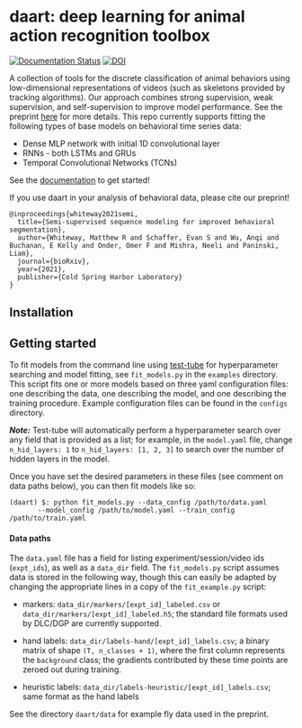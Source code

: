 # daart: deep learning for animal action recognition toolbox

[![Documentation Status](https://readthedocs.org/projects/daart/badge/?version=latest)](https://daart.readthedocs.io/en/latest/?badge=latest)
[![DOI](https://zenodo.org/badge/334987729.svg)](https://zenodo.org/badge/latestdoi/334987729)

A collection of tools for the discrete classification of animal behaviors using low-dimensional representations of videos (such as skeletons provided by tracking algorithms). Our approach combines strong supervision, weak supervision, and self-supervision to improve model performance. See the preprint [here](https://www.biorxiv.org/content/10.1101/2021.06.16.448685v1) for more details. This repo currently supports fitting the following types of base models on behavioral time series data:
* Dense MLP network with initial 1D convolutional layer
* RNNs - both LSTMs and GRUs
* Temporal Convolutional Networks (TCNs)

See the [documentation](https://daart.readthedocs.io/) to get started!

If you use daart in your analysis of behavioral data, please cite our preprint!

    @inproceedings{whiteway2021semi,
      title={Semi-supervised sequence modeling for improved behavioral segmentation},
      author={Whiteway, Matthew R and Schaffer, Evan S and Wu, Anqi and Buchanan, E Kelly and Onder, Omer F and Mishra, Neeli and Paninski, Liam},
      journal={bioRxiv},
      year={2021},
      publisher={Cold Spring Harbor Laboratory}
    }
    
## Installation



## Getting started

To fit models from the command line using [test-tube](https://williamfalcon.github.io/test-tube/) 
for hyperparameter searching and model fitting, see `fit_models.py` in the `examples` directory.
This script fits one or more models based on three yaml configuration files: one describing the 
data, one describing the model, and one describing the training procedure. Example configuration
files can be found in the `configs` directory.

**_Note:_** Test-tube will automatically perform a hyperparameter search over any field that is 
provided as a list; for example, in the `model.yaml` file, change `n_hid_layers: 1` to 
`n_hid_layers: [1, 2, 3]` to search over the number of hidden layers in the model.
 
Once you have set the desired parameters in these files (see comment on data paths below), you can 
then fit models like so:

```
(daart) $: python fit_models.py --data_config /path/to/data.yaml 
       --model_config /path/to/model.yaml --train_config /path/to/train.yaml
```

#### Data paths

The `data.yaml` file has a field for listing experiment/session/video ids (`expt_ids`), as well as 
a `data_dir` field. The `fit_models.py` script assumes data is stored in the following way, though 
this can easily be adapted by changing the appropriate lines in a copy of the `fit_example.py` 
script:

* markers: `data_dir/markers/[expt_id]_labeled.csv` or `data_dir/markers/[expt_id]_labeled.h5`; 
the standard file formats used by DLC/DGP are currently supported.
 
* hand labels: `data_dir/labels-hand/[expt_id]_labels.csv`; a binary matrix of shape 
`(T, n_classes + 1)`, where the first column represents the `background` class; the gradients 
contributed by these time points are zeroed out during training.

* heuristic labels: `data_dir/labels-heuristic/[expt_id]_labels.csv`; same format as the hand 
labels

See the directory `daart/data` for example fly data used in the preprint.

